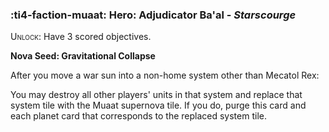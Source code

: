 ### :ti4-faction-muaat: **Hero**: Adjudicator Ba'al - _Starscourge_

<span style="font-variant:small-caps;">Unlock</span>: Have 3 scored objectives.

**Nova Seed: Gravitational Collapse**

After you move a war sun into a non-home system other than Mecatol Rex:

You may destroy all other players' units in that system and replace that system tile with the Muaat supernova tile. If you do, purge this card and each planet card that corresponds to the replaced system tile.
